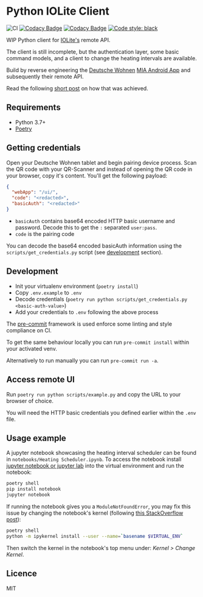 # Python IOLite Client

![CI](https://github.com/inverse/python-iolite-client/workflows/CI/badge.svg)
[![Codacy Badge](https://app.codacy.com/project/badge/Grade/a38c5dbfc12247c893b4f39db4fac2b2)](https://www.codacy.com/manual/inverse/python-iolite-client?utm_source=github.com&amp;utm_medium=referral&amp;utm_content=inverse/python-iolite-client&amp;utm_campaign=Badge_Grade)
[![Codacy Badge](https://app.codacy.com/project/badge/Coverage/a38c5dbfc12247c893b4f39db4fac2b2)](https://www.codacy.com/manual/inverse/python-iolite-client?utm_source=github.com&utm_medium=referral&utm_content=inverse/python-iolite-client&utm_campaign=Badge_Coverage)
[![Code style: black](https://img.shields.io/badge/code%20style-black-000000.svg)](https://github.com/psf/black)

WIP Python client for [IOLite's][0] remote API.

The client is still incomplete, but the authentication layer, some basic command models, and a client to change the
heating intervals are available.

Build by reverse engineering the [Deutsche Wohnen][2] [MIA Android App][1] and subsequently their remote API.

Read the following [short post][3] on how that was achieved.

## Requirements

-   Python 3.7+
-   [Poetry][4]

## Getting credentials

Open your Deutsche Wohnen tablet and begin pairing device process. Scan the QR code with your QR-Scanner and instead of
opening the QR code in your browser, copy it's content. You'll get the following payload:

```json
{
  "webApp": "/ui/",
  "code": "<redacted>",
  "basicAuth": "<redacted>"
}
```

-   `basicAuth` contains base64 encoded HTTP basic username and password. Decode this to get the `:` separated `user:pass`.
-   `code` is the pairing code

You can decode the base64 encoded basicAuth information using the `scripts/get_credentials.py` script (see [development](#development) section).

## Development

-   Init your virtualenv environment (`poetry install`)
-   Copy `.env.example` to `.env`
-   Decode credentials (`poetry run python scripts/get_credentials.py <basic-auth-value>`)
-   Add your credentials to `.env` following the above process

The [pre-commit][5] framework is used enforce some linting and style compliance on CI.

To get the same behaviour locally you can run `pre-commit install` within your activated venv.

Alternatively to run manually you can run `pre-commit run -a`.

## Access remote UI

Run `poetry run python scripts/example.py` and copy the URL to your browser of choice.

You will need the HTTP basic credentials you defined earlier within the `.env` file.

## Usage example

A jupyter notebook showcasing the heating interval scheduler can be found in `notebooks/Heating Scheduler.ipynb`. To
access the notebook install [jupyter notebook or jupyter lab](https://jupyter.org/install.html) into the virtual environment and run the notebook:

```sh
poetry shell
pip install notebook
jupyter notebook
```

If running the notebook gives you a `ModuleNotFoundError`, you may fix this issue by changing the notebook's kernel (following [this StackOverflow post](https://stackoverflow.com/a/47296960/50913)):

```sh
poetry shell
python -m ipykernel install --user --name=`basename $VIRTUAL_ENV`
```

Then switch the kernel in the notebook's top menu under: _Kernel > Change Kernel_.

## Licence

MIT

[0]: https://iolite.de/

[1]: https://play.google.com/store/apps/details?id=de.iolite.client.android.mia

[2]: https://deutsche-wohnen.com/

[3]: https://www.malachisoord.com/2020/08/06/reverse-engineering-iolite-remote-api/

[4]: https://python-poetry.org/

[5]: https://pre-commit.com/
